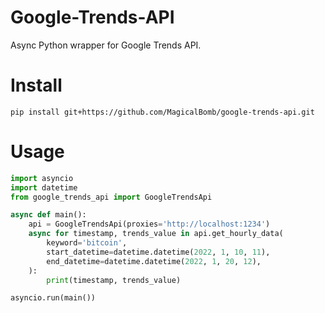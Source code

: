 # Google-Trends-API

Async Python wrapper for Google Trends API.

# Install
```
pip install git+https://github.com/MagicalBomb/google-trends-api.git
```

# Usage
```python
import asyncio
import datetime
from google_trends_api import GoogleTrendsApi

async def main():    
    api = GoogleTrendsApi(proxies='http://localhost:1234')
    async for timestamp, trends_value in api.get_hourly_data(
        keyword='bitcoin',
        start_datetime=datetime.datetime(2022, 1, 10, 11),
        end_datetime=datetime.datetime(2022, 1, 20, 12),
    ):
        print(timestamp, trends_value)

asyncio.run(main())
```